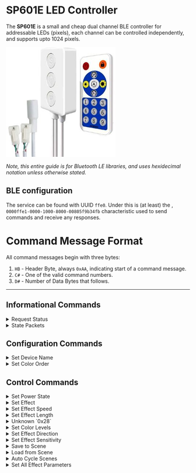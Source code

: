 # SP601E LED Controller

The **SP601E** is a small and cheap dual channel BLE controller for addressable LEDs (pixels), each channel can be controlled independently, and supports upto 1024 pixels.

![SP601E][SP601E]

*Note, this entire guide is for Bluetooth LE libraries, and uses hexidecimal notation unless otherwise stated.*

## BLE configuration

The service can be found with UUID `ffe0`. Under this is (at least) the , `0000ffe1-0000-1000-8000-00805f9b34fb` 
characteristic used to send commands and receive any responses.

# Command Message Format

All command messages begin with three bytes:

1.  `HB` - Header Byte, always `0xAA`, indicating start of a command message.
2.  `C#` - One of the valid command numbers.
3.  `D#` - Number of Data Bytes that follows.

---
## Informational Commands
<details><summary>Request Status</summary>
<p>

| Command | `0x2F` |
| ----------- | ----------- |
| Action | Returns State Packet(s) |
| Length | 3 |
| Format |  `HB C# D#` |
| Example | `AA 2F 00` |
**Fields**
1.  `HB` - Header Byte, always `AA`
2.  `C#` - Command Number, always `2F`
3.  `D#` - Data Bytes to follow, always `00`
</p>
</details>

<details><summary>State Packets</summary>
<p>

| State Packet |#1 |
| ----------- | ----------- |
| Length | 20 |
| Format |  `H1 H2 P# FT D# P1 E1 O1 V1 S1 L1 D1 R1 G1 B1 I1 P2 E2 D2 L2` |
| Example | `53 43 01 18 0f 00 02 02 ff 0a 1e 01 ff 00 00 10 00 02 02 ff` |
**Fields**
1.  `H1` - Header Byte 1, always `0x53` (Ascii `S`)
2.  `H2` - Header Byte 2, always `0x43` (Ascii `P`)
3.  `P#` - Packet Number, always `0x01`
4.  `FT` - Frame Type, `0x17` = Single, `0x18` = Double, `0x19` = Triple
5.  `D#` - Data Bytes to follow, should always be 0x0F
6.  `P1` - **Channel 1 Power State** (0x00 = Off, 0x01 = On)
7.  `E1` - **Channel 1 Effect Number** (See Effects List)
8.  `O1` - **Channel 1 Color Order** ([See Set Color Order](#color_orders))
9.  `V1` - **Channel 1 Level** (0x00 - 0xFF)
10. `S1` - **Channel 1 Effect Speed** (0x01 - 0x0A)
11. `L1` - **Channel 1 Effect Length** (0x01 0x96)
12. `D1` - **Channel 1 Effect Direction** (0x00 = Backwards, 0x01 = Forwards)
13. `R1` - **Channel 1 Red Level** (0x00 - 0xFF)
14. `G1` - **Channel 1 Green Level** (0x00 - 0xFF)
15. `B1` - **Channel 1 Blue Level** (0x00 - 0xFF)
16. `I1` - **Channel 1 Input Gain/Sensitivity** (0x01 - 0x0F)
17. `P2` - **Channel 2 Power State** (0x00=Off, 0x01=On)
18. `E2` - **Channel 2 Effect Number** (See Effects List)
19. `O2` - **Channel 2 Color Order** ([See Set Color Order](#color_orders))
20. `V2` - **Channel 2 Level** (0x00 - 0xFF)
 
| State Packet | #2 |
| ----------- | ----------- |
| Length | 14 |
| Format |  `H1 H2 P# FT D# S2 L2 D2 R2 G2 B2 I2 ?? AU` |
| Example | `53 43 02 18 09 0a 1e 00 00 ff 00 10 00 00` |
**Fields**
1.  `H1` - Header Byte 1, always `53` (Ascii `S`)
2.  `H2` - Header Byte 2, always `43` (Ascii `P`)
3.  `P#` - Packet Number, always `02`
4.  `FT` - Frame Type, `0x17` = Single, `0x18` = Double, `0x19` = Triple
5.  `D#` - Data Bytes to follow, should always be 0x09, when FT = `0x18` 
6.  `S2` - **Channel 2 Effect Speed** (0x01 - 0x0A)
7.  `L2` - **Channel 2 Effect Length** (0x00 0x96)
8.  `D2` - **Channel 2 Effect Direction** (0x00 = Backwards, 0x01 = Forwards)
9.  `R2` - **Channel 2 Red Level** (0x00 - 0xFF) for Channel 2
10. `G2` - **Channel 2 Green Level** (0x00 - 0xFF) for Channel 2
11. `B2` - **Channel 2 Blue Level** (0x00 - 0xFF) for Channel 2
12. `I2` - **Channel 2 Input Gain/Sensitivity** (0x01 - 0x0F)
13. `??`
14. `AU` - **Auto Mode (Scene Cycle)** (0x00 = Off, 0x01 = On)
</p>
</details>

## Configuration Commands

<details><summary>Set Device Name</summary>
<p>

| Command | `0x21` |
| ----------- | ----------- |
| Action | Change device name|
| Length | Max 13 (3 for command followed by up to 10 characters) |
| Format | `HB C# D# N0 N1 N2 N3 N4 N5 N6 N7 N8 N9` |
| Example | `aa 21 06 6f 66 66 69 63 65` - Sets name to "office" |

**Fields**
1.  `HB` - Header Byte, always `AA`
2.  `C#` - Command Number, always `21`
3.  `D#` - Data Bytes to follow, (0x00 - 0x0A)
4.  `N0-N9` - **Characters**
</p>
</details>

<details><summary>Set Color Order</summary>
<p>

| Command | `0x24` |
| ----------- | ----------- |
| Action | Sets the LED color order|
| Length | 5 |
| Format |  `HB C# D# CN VV` |
| Example | `AA 24 02 01 02` |
**Fields**
1.  `HB` - Header Byte, always `AA`
2.  `C#` - Command Number, always `22`
3.  `D#` - Data Bytes, always `01`
4.  `CN` - **Channel Number(s)**, (0x00 = Channel 1, 0x01 = Channel 2, 0x02 = All Channels)
5.  `VV` - **Color Order**
### Color Orders
- `0x00` - RGB
- `0x01` - RBG
- `0x02` - GRB
- `0x03` - GBR
- `0x04` - BRG
- `0x05` - BGR

</p>
</details>

## Control Commands
<details><summary>Set Power State</summary>
<p>

| Command | `0x22` |
| ----------- | ----------- |
| Action | Turns channels on or off|
| Length | 5 |
| Format |  `HB C# D# CN VV` |
| Example | `AA 22 02 01 01` |
**Fields**
1.  `HB` - Header Byte, always `AA`
2.  `C#` - Command Number, always `22`
3.  `D#` - Data Bytes, always `01`
4.  `CN` - **Channel Number(s)**, (0x00 = Channel 1, 0x01 = Channel 2, 0x02 = All Channels)
5.  `VV` - **Power State** (0x00 = Off, 0x01 = On)
</p>
</details>

<details><summary>Set Effect</summary>
<p>

| Command | `0x23` |
| ----------- | ----------- |
| Action | Changes the effect/pattern|
| Length | 5 |
| Format |  `HB C# D# CN VV` |
| Example | `AA 22 02 01 01` |
**Fields**
1.  `HB` - Header Byte, always `AA`
2.  `C#` - Command Number, always `22`
3.  `D#` - Data Bytes, always `01`
4.  `CN` - **Channel Number(s)**, (0x00 = Channel 1, 0x01 = Channel 2, 0x02 = All Channels)
5.  `VV` - **Effect Number**
### Effects List
- `0x01 - 0x18` - Dynamic Effects
- `0x19` - Static (Solid Color)
- `0x65 - 0x74` - Music Effects
</p>
</details>

<details><summary>Set Effect Speed</summary>
<p>

| Command | `0x26` |
| ----------- | ----------- |
| Action | Changes the effect speed|
| Length | 5 |
| Format |  `HB C# D# CN VV` |
| Example | `AA 26 02 00 0A` |
**Fields**
1.  `HB` - Header Byte, always `AA`
2.  `C#` - Command Number, always `26`
3.  `D#` - Data Bytes to follow, always `02`
4.  `CN` - **Channel Number(s)**, (0x00 = Channel 1, 0x01 = Channel 2, 0x02 = All Channels)
5.  `VV` - **Effect Speed** (0x01 - 0x0A)
</p>
</details>

<details><summary>Set Effect Length</summary>
<p>

| Command | `0x27` |
| ----------- | ----------- |
| Action | Changes the effect length|
| Length | 5 |
| Format |  `HB C# D# CN VV` |
| Example | `AA 27 02 00 FF` |
**Fields**
1.  `HB` - Header Byte, always `AA`
2.  `C#` - Command Number, always `27`
3.  `D#` - Data Bytes to follow, always `02`
4.  `CN` - **Channel Number(s)**, (0x00 = Channel 1, 0x01 = Channel 2, 0x02 = All Channels)
5.  `VV` - **Effect Length** (0x01 - 0x96)
</p>
</details>

<details><summary>Unknown `0x28`</summary>
<p>

| Command | `0x28` |
| ----------- | ----------- |
| Action | Unknown|
| Length | 5 |
| Format |  `HB C# D# CN VV` |
| Example | `AA 28 02 00 00` |
**Fields**
1.  `HB` - Header Byte, always `AA`
2.  `C#` - Command Number, always `28`
3.  `D#` - Data Bytes to follow, always `02`
4.  `CN` - **Channel Number(s)**, (0x00 = Channel 1, 0x01 = Channel 2, 0x02 = All Channels)
5.  `VV` - **Unknown**
</p>
</details>

<details><summary>Set Color Levels</summary>
<p>

| Command | `0x29` |
| ----------- | ----------- |
| Action | Changes the color levels|
| Length | 8 |
| Format |  `HB C# D# CN RR GG BB WW` |
| Example | `AA 29 05 02 00 FF 00 FF` |
**Fields**
1.  `HB` - Header Byte, always `AA`
2.  `C#` - Command Number, always `29`
3.  `D#` - Data Bytes to follow, always `08`
4.  `CN` - **Channel Number(s)**, (0x00 = Channel 1, 0x01 = Channel 2, 0x02 = All Channels)
5.  `RR` - **Red Level** (0x00 - 0xFF)
6.  `GG` - **Green Level** (0x00 - 0xFF)
7.  `BB` - **Blue Level** (0x00 - 0xFF)
8.  `WW` - **White Level** (0x00 - 0xFF) *Ignored on SP601E*
</p>
</details>

<details><summary>Set Effect Direction</summary>
<p>

| Command | `0x2A` |
| ----------- | ----------- |
| Action | Changes the effect direction|
| Length | 5 |
| Format |  `HB C# D# CN VV` |
| Example | `AA 2A 02 01 00` - Sets channel 2 effect direction to backwards|
**Fields**
1.  `HB` - Header Byte, always `AA`
2.  `C#` - Command Number, always `2A`
3.  `D#` - Data Bytes to follow, always `02`
4.  `CN` - **Channel Number(s)**, (0x00 = Channel 1, 0x01 = Channel 2, 0x02 = All Channels)
5.  `VV` - **Effect Direction** (0x00 = Backwards, 0x01 = Forwards)
</p>
</details>

<details><summary>Set Effect Sensitivity</summary>
<p>

| Command | `0x2B` |
| ----------- | ----------- |
| Action | Changes the input sensitivity|
| Length | 5 |
| Format |  `HB C# D# CN VV` |
| Example | `AA 2B 02 00 05` - Set channel 1 sensitivity to 5|
**Fields**
1.  `HB` - Header Byte, always `AA`
2.  `C#` - Command Number, always `2B`
3.  `D#` - Data Bytes to follow, always `02`
4.  `CN` - **Channel Number(s)**, (0x00 = Channel 1, 0x01 = Channel 2, 0x02 = All Channels)
5.  `VV` - **Input Gain/Sensitivity** (0x01 - 0x0F)
</p>
</details>

<details><summary>Save to Scene</summary>
<p>

| Command | `0x2C` |
| ----------- | ----------- |
| Action | Saves the current channel states to a scene for later recall|
| Length | 5 |
| Format |  `HB C# D# VV` |
| Example | `AA 2C 01 04` - Saves current channel state to scene #5|
**Fields**
1.  `HB` - Header Byte, always `AA`
2.  `C#` - Command Number, always `2C`
3.  `D#` - Data Bytes to follow, always `01`
5.  `VV` - **Scene Number** (0x00 - 0x08)
</p>
</details>

<details><summary>Load from Scene</summary>
<p>

| Command | `0x2E` |
| ----------- | ----------- |
| Action | Recalls channel states from a scene|
| Length | 5 |
| Format |  `HB C# D# VV` |
| Example | `AA 2E 01 02` - Recalls scene #3 channel settings|
**Fields**
1.  `HB` - Header Byte, always `AA`
2.  `C#` - Command Number, always `2E`
3.  `D#` - Data Bytes to follow, always `01`
5.  `VV` - **Scene Number** (0x00 - 0x08)
</p>
</details>

<details><summary>Auto Cycle Scenes</summary>
<p>

| Command | `0x30` |
| ----------- | ----------- |
| Action | Recalls channel states from a scene|
| Length | 5 |
| Format |  `HB C# D# VV` |
| Example | `AA 30 01 01` - Turns AUto Mode On|
**Fields**
1.  `HB` - Header Byte, always `AA`
2.  `C#` - Command Number, always `30`
3.  `D#` - Data Bytes to follow, always `01`
5.  `VV` - **Auto Mode** (0x00 = Off, 0x01 = On)
</p>
</details>

<details><summary>Set All Effect Parameters</summary>
<p>

| Command | `0x35` |
| ----------- | ----------- |
| Action | Changes all the effect parameters at once|
| Length | 12 |
| Format |  `HB C# D# CN ?? ?? ?? ?? RR GG BB WW` |
| Example | `AA 35 09 00 02 0A 1E 01 00 FF 00 FF` |
**Fields**
1.  `HB` - Header Byte, always `AA`
2.  `C#` - Command Number, always `29`
3.  `D#` - Data Bytes to follow, always `08`
4.  `CN` - **Channel Number(s)**, (0x00 = Channel 1, 0x01 = Channel 2, 0x02 = All Channels)
5.  `??`
6.  `??`
7.  `??`
8.  `??`
9.  `RR` - **Red Level** (0x00 - 0xFF)
10. `GG` - **Green Level** (0x00 - 0xFF)
11. `BB` - **Blue Level** (0x00 - 0xFF)
12. `WW` - **White Level** (0x00 - 0xFF) *Ignored on SP601E*
</p>
</details>

[SP601E]: img/sp601e.jpg
